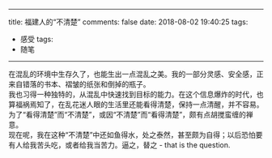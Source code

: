 ---
title: 福建人的“不清楚”
comments: false
date: 2018-08-02 19:40:25
tags:
- 感受
tags: 
- 随笔

------
在混乱的环境中生存久了，也能生出一点混乱之美。我的一部分灵感、安全感，正来自错落的书本、褶皱的纸张和倒掉的瓶子。  
我也习得一种独特的，从混乱中快速找到目标的能力。在这个信息爆炸的时代，也算福祸焉知了，在乱花迷人眼的生活里还能看得清楚，保持一点清醒，并不容易。为了“看得清楚”而“不清楚”，或因“不清楚”而“看得清楚”，颇有点胡搅蛮缠的禅意。  
现在呢，我在这种“不清楚”中还如鱼得水，处之泰然，甚至颇为自得；以后恐怕要有人给我苦头吃，或者给我当苦力。逼之，替之 - that is the question.